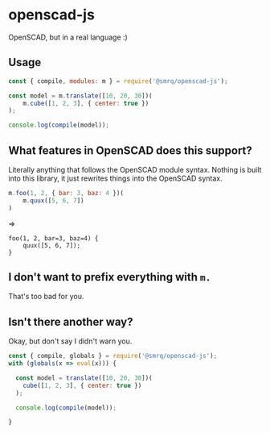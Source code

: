 # openscad-js
OpenSCAD, but in a real language :)

## Usage
```js
const { compile, modules: m } = require('@smrq/openscad-js');

const model = m.translate([10, 20, 30])(
    m.cube([1, 2, 3], { center: true })
);

console.log(compile(model));
```

## What features in OpenSCAD does this support?

Literally anything that follows the OpenSCAD module syntax. Nothing is built into this library, it just rewrites things into the OpenSCAD syntax.

```js
m.foo(1, 2, { bar: 3, baz: 4 })(
    m.quux([5, 6, 7])
)
```
=>
```scad
foo(1, 2, bar=3, baz=4) {
    quux([5, 6, 7]);
}
```

## I don't want to prefix everything with `m.`
That's too bad for you.

## Isn't there another way?
Okay, but don't say I didn't warn you.

```js
const { compile, globals } = require('@smrq/openscad-js');
with (globals(x => eval(x))) {

  const model = translate([10, 20, 30])(
    cube([1, 2, 3], { center: true })
  );

  console.log(compile(model));

}
```

